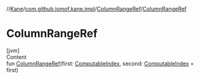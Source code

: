 //[Kane](../../index.md)/[com.github.jomof.kane.impl](../index.md)/[ColumnRangeRef](index.md)/[ColumnRangeRef](-column-range-ref.md)



# ColumnRangeRef  
[jvm]  
Content  
fun [ColumnRangeRef](-column-range-ref.md)(first: [ComputableIndex](../-computable-index/index.md), second: [ComputableIndex](../-computable-index/index.md) = first)  



